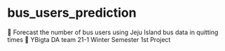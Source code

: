 # bus_users_prediction
🚌 Forecast the number of bus users using Jeju Island bus data in quitting times 
🦾 YBigta DA team 21-1 Winter Semester 1st Project
